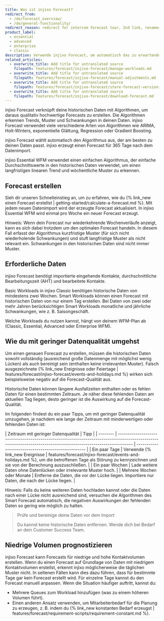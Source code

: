 ```yaml
---
title: Was ist injixo Forecast?
redirect_from:
  - /de/forecast_overview/
  - /de/general-functionality/
redirect_reason: redirect for intercom forecast tour, 2nd link, renamed article in june 2021
product_label:
  - essential
  - advanced
  - enterprise
  - classic
description: Verwende injixo Forecast, um automatisch das zu erwartende Kontaktvolumen und die AHT zu ermitteln.
related_articles:
  - overwrite_title: Add title for untranslated source
    filepath: features/forecast/injixo-forecast/manage-workloads.md
  - overwrite_title: Add title for untranslated source
    filepath: features/forecast/injixo-forecast/manual-adjustments.md
  - overwrite_title: Add title for untranslated source
    filepath: features/forecast/injixo-forecast/store-forecast-versions.md
  - overwrite_title: Add title for untranslated source
    filepath: features/forecast/injixo-forecast/download-forecast.md
---
```


injixo Forecast verknüpft deine historischen Daten mit Algorithmen, um daraus qualitativ hochwertige Forecasts zu erstellen. Die Algorithmen erkennen Trends, Muster und Schwankungen in deinen Daten. injixo Forecast verwendet viele verschiedene Arten von Algorithmen wie ARIMA, Holt-Winters, exponentielle Glättung, Regression oder Gradient Boosting. 

injixo Forecast wählt automatisch den Algorithmus aus, der am besten zu deinen Daten passt. injixo erzeugt einen Forecast für 365 Tage nach dem Datenimport.

injixo Essential WFM verwendet einen einfachen Algorithmus, der einfache Durchschnittswerte in den historischen Daten verwendet, um einen langfristigen linearen Trend und wöchentliche Muster zu erkennen.

## Forecast erstellen

Sieh dir unseren Schnelleinstieg an, um zu erfahren, wie du {% link_new einen Forecast erstellst | getting-started/calculate-a-forecast.md %}. Mit jedem neuen Datenimport wird der erzeugte Forecast aktualisiert. In injixo Essential WFM wird einmal pro Woche ein neuer Forecast erzeugt.

Hinweis: Wenn dein Forecast nur wiederkehrende Wochenverläufe anzeigt, kann es sich dabei trotzdem um den optimalen Forecast handeln. In diesem Fall erfasst der Algorithmus kurzfristige Muster (für sich nicht wiederholende Schwankungen) und stuft langfristige Muster als nicht relevant ein. Schwankungen in den historischen Daten sind nicht immer Muster.

## Erforderliche Daten

injixo Forecast benötigt importierte eingehende Kontakte, durchschnittliche Bearbeitungszeit (AHT) und bearbeitete Kontakte.

Basic Workloads in injixo Classic benötigen historische Daten von mindestens zwei Wochen. Smart Workloads können einen Forecast mit historischen Daten von nur einem Tag erstellen. Bei Daten von zwei oder mehr Jahren berücksichtigen Smart Workloads monatliche und jährliche Schwankungen, wie z.&nbsp;B. Saisongeschäft.

Welche Workloads du nutzen kannst, hängt von deinem WFM-Plan ab (Classic, Essential, Advanced oder Enterprise WFM).

## Wie du mit geringer Datenqualität umgehst

Um einen genauen Forecast zu erstellen, müssen die historischen Daten sowohl vollständig (ausreichend große Datenmenge mit möglichst wenig Lücken) als auch bereinigt sein (enthalten keine irrelevanten Muster). Falsch ausgezeichnete {% link_new Ereignisse oder Feiertage | features/forecast/injixo-forecast/events-and-holidays.md %} wirken sich beispielsweise negativ auf die Forecast-Qualität aus.

Historische Daten können längere Ausfallzeiten enthalten oder es fehlen Daten für einen bestimmten Zeitraum. Je näher diese fehlenden Daten am aktuellen Tag liegen, desto geringer ist die Auswirkung auf die Forecast-Qualität. 

Im folgenden findest du ein paar Tipps, um mit geringer Datenqualität umzugehen, je nachdem wie lange der Zeitraum mit minderwertigen oder fehlenden Daten ist:

| Zeitraum mit geringer Datenqualität     | Tipp                                                                                                                                                         |
| -------- | ------------------------------------------------------------------------------------------------------------------------------------------------------------------- | ---------------------------------------------------- |
| Ein paar Tage | Verwende {% link_new Ereignisse | features/forecast/injixo-forecast/events-and-holidays.md %}, um die betroffenen Tage als Störung zu kennzeichnen und sie von der Berechnung auszuschließen.                                  |
| Ein paar Wochen    | Lade weitere Daten ohne Datenlücken oder irrelevante Muster hoch. |
| Mehrere Wochen oder Monate  | Entferne die Daten, die vor der Lücke liegen. Importiere nur Daten, die nach der Lücke liegen.                            |

Hinweis: Falls du keine weiteren Daten hochladen kannst oder die Daten nach einer Lücke nicht ausreichend sind, versuchen die Algorithmen des Smart Forecast automatisch, die negativen Auswirkungen der fehlenden Daten so gering wie möglich zu halten.

> Prüfe und bereinige deine Daten vor dem Import
>
> Du kannst keine historische Daten entfernen. Wende dich bei Bedarf an dein Customer Success Team.

## Niedrige Volumen prognostizieren

injixo Forecast kann Forecasts für niedrige und hohe Kontaktvolumen erstellen. Wenn du einen Forecast auf Grundlage von Daten mit niedrigem Kontaktvolumen erstellst, erkennt injixo möglicherweise die täglichen Muster nicht. In seltenen Fällen kann dies dazu führen, dass für bestimmte Tage gar kein Forecast erstellt wird. Für einzelne Tage kannst du den Forecast manuell anpassen. Wenn die Situation häufiger auftritt, kannst du:

- Mehrere Queues zum Workload hinzufügen (was zu einem höheren Volumen führt).
- Einen anderen Ansatz verwenden, um Mitarbeiterbedarf für die Planung zu erzeugen, z.&nbsp;B. indem du {% link_new konstanten Bedarf erzeugst | features/forecast/requirement-scripts/requirement-constant.md %}.
